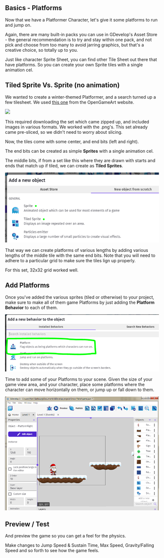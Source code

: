 Basics - Platforms
--- 

Now that we have a Platformer Character, let's give it some platforms to run and jump on.

Again, there are many built-in packs you can use in GDevelop's Asset Store - the general recommendation is to try and stay within one pack, and not pick and choose from too many to avoid jarring graphics, but that's a creative choice, so totally up to you.

Just like character Sprite Sheet, you can find other Tile Sheet out there that have platforms.  So you can create your own Sprite tiles with a single animation cel.

## Tiled Sprite Vs. Sprite (no animation)

We wanted to create a winter-themed Platformer, and a search turned up a few tilesheet.  We used [this one](https://opengameart.org/content/winter-platformer-game-tileset) from the OpenGameArt website.

![](https://opengameart.org/sites/default/files/Preview3_0.jpg)

This required downloading the set which came zipped up, and included images in various formats.  We worked with the .png's.  This set already came pre-sliced, so we didn't need to worry about slicing.

Now, the tiles come with some center, and end bits (left and right).

The end bits can be created as simple **Sprites** with a single animation cel.

The middle bits, if from a set like this where they are drawn with starts and ends that match up if tiled, we can create as **Tiled Sprites**.  

![](images/sprites.png)

That way we can create platforms of various lengths by adding various lengths of the middle tile with the same end bits.  Note that you will need to adhere to a particular grid to make sure the tiles lign up properly.

For this set, 32x32 grid worked well.

## Add Platforms

Once you've added the various sprites (tiled or otherwise) to your project, make sure to make all of them game Platforms by just adding the **Platform Behavior** to each of them.

![](images/platformBehavior.png)

Time to add some of your Platforms to your scene.
Given the size of your game view area, and your character, place some platforms where the character can move horizontally on them, or jump up or fall down to them.

![](images/platforms.png)

## Preview / Test

And preview the game so you can get a feel for the physics.

Make changes to Jump Speed & Sustain Time, Max Speed, Gravity/Falling Speed and so forth to see how the game feels.